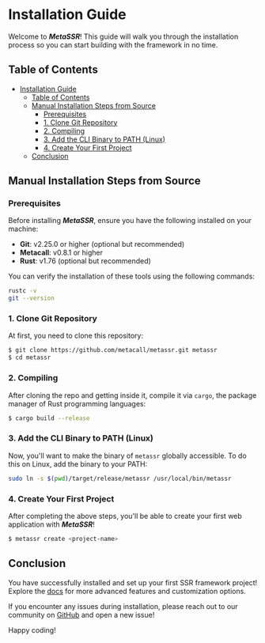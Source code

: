 
# Installation Guide

Welcome to _**MetaSSR**_! This guide will walk you through the installation process so you can start building with the framework in no time.

## Table of Contents


- [Installation Guide](#installation-guide)
  - [Table of Contents](#table-of-contents)
  - [Manual Installation Steps from Source](#manual-installation-steps-from-source)
    - [Prerequisites](#prerequisites)
    - [1. Clone Git Repository](#1-clone-git-repository)
    - [2. Compiling](#2-compiling)
    - [3. Add the CLI Binary to PATH (Linux)](#3-add-the-cli-binary-to-path-linux)
    - [4. Create Your First Project](#4-create-your-first-project)
  - [Conclusion](#conclusion)

## Manual Installation Steps from Source

### Prerequisites

Before installing _**MetaSSR**_, ensure you have the following installed on your machine:

- **Git**: v2.25.0 or higher (optional but recommended)
- **Metacall**: v0.8.1 or higher
- **Rust**: v1.76 (optional but recommended)

You can verify the installation of these tools using the following commands:

```bash
rustc -v
git --version
```

### 1. Clone Git Repository

At first, you need to clone this repository:

```bash
$ git clone https://github.com/metacall/metassr.git metassr
$ cd metassr
```

### 2. Compiling

After cloning the repo and getting inside it, compile it via `cargo`, the package manager of Rust programming languages:

```bash
$ cargo build --release
```

### 3. Add the CLI Binary to PATH (Linux)

Now, you'll want to make the binary of `metassr` globally accessible. To do this on Linux, add the binary to your PATH:

```bash
sudo ln -s $(pwd)/target/release/metassr /usr/local/bin/metassr
```

### 4. Create Your First Project

After completing the above steps, you'll be able to create your first web application with ***MetaSSR***!

```bash
$ metassr create <project-name>
```

## Conclusion

You have successfully installed and set up your first SSR framework project! Explore the [docs](../README.md) for more advanced features and customization options.

If you encounter any issues during installation, please reach out to our community on [GitHub](https://github.com/metacall/metassr) and open a new issue!

Happy coding!
